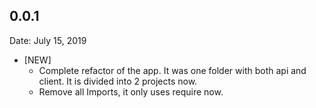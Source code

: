 ## 0.0.1
Date: July 15, 2019
  * [NEW]
    * Complete refactor of the app. It was one folder with both api and client. It is divided into 2 projects now.
    * Remove all Imports, it only uses require now.
